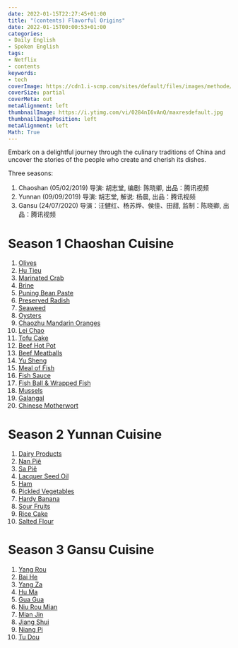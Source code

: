 ```yaml
---
date: 2022-01-15T22:27:45+01:00
title: "(contents) Flavorful Origins"
date: 2022-01-15T00:00:53+01:00
categories:
- Daily English
- Spoken English
tags:
- Netflix
- contents
keywords:
- tech
coverImage: https://cdn1.i-scmp.com/sites/default/files/images/methode/2019/02/22/2c25ec64-367d-11e9-b09f-892c410303c7_image_hires_181428.jpg
coverSize: partial
coverMeta: out
metaAlignment: left
thumbnailImage: https://i.ytimg.com/vi/0284nI6vAnQ/maxresdefault.jpg
thumbnailImagePosition: left
metaAlignment: left
Math: True
---
```

Embark on a delightful journey through the culinary traditions of China and uncover the stories of the people who create and cherish its dishes.
<!--more-->
Three seasons:
1. Chaoshan (05/02/2019)
导演: 胡志堂, 编剧: 陈晓卿, 出品：腾讯视频
2. Yunnan (09/09/2019)
导演: 胡志堂, 解说: 杨晨, 出品：腾讯视频
3. Gansu (24/07/2020)
导演：汪健红、杨苏烨、侯佳、田甜, 监制：陈晓卿, 出品：腾讯视频

# Season 1 Chaoshan Cuisine
1. [Olives](https://xiaoshan1994.github.io/post/de_220114cs_o/)
2. [Hu Tieu](https://xiaoshan1994.github.io/post/de_220114cs_r/)
3. [Marinated Crab](https://xiaoshan1994.github.io/post/de_220114cs_c/)
4. [Brine]()
5. [Puning Bean Paste]()
6. [Preserved Radish]()
7. [Seaweed]()
8. [Oysters]()
9. [Chaozhu Mandarin Oranges]()
10. [Lei Chao]()
11. [Tofu Cake]()
12. [Beef Hot Pot]()
13. [Beef Meatballs]()
14. [Yu Sheng]()
15. [Meal of Fish]()
16. [Fish Sauce]()
17. [Fish Ball & Wrapped Fish]()
18. [Mussels]()
19. [Galangal]()
20. [Chinese Motherwort]()

# Season 2 Yunnan Cuisine
1. [Dairy Products](https://xiaoshan1994.github.io/post/de_220114yn_dp/)
2. [Nan Piê](https://xiaoshan1994.github.io/post/de_220114yn_np/)
3. [Sa Piê](https://xiaoshan1994.github.io/post/de_220115yn_sp/)
4. [Lacquer Seed Oil](https://xiaoshan1994.github.io/post/de_220115yn_lso/)
5. [Ham](https://xiaoshan1994.github.io/post/de_220115yn_ham/)
6. [Pickled Vegetables](https://xiaoshan1994.github.io/post/de_220115yn_pv/)
7. [Hardy Banana](https://xiaoshan1994.github.io/post/de_220115yn_hb/)
8. [Sour Fruits](https://xiaoshan1994.github.io/post/de_220115yn_sf/)
9. [Rice Cake](https://xiaoshan1994.github.io/post/de_220115yn_rc/)
10. [Salted Flour](https://xiaoshan1994.github.io/post/de_220115yn_sfl/)

# Season 3 Gansu Cuisine
1. [Yang Rou](https://xiaoshan1994.github.io/post/de_220115gs_yr/)
2. [Bai He](https://xiaoshan1994.github.io/post/de_220115gs_bh/)
3. [Yang Za](https://xiaoshan1994.github.io/post/de_220115gs_yz/)
4. [Hu Ma](https://xiaoshan1994.github.io/post/de_220115gs_hm/)
5. [Gua Gua](https://xiaoshan1994.github.io/post/de_220115gs_gg/)
6. [Niu Rou Mian](https://xiaoshan1994.github.io/post/de_220115gs_nrm/)
7. [Mian Jin](https://xiaoshan1994.github.io/post/de_220115gs_mj/)
8. [Jiang Shui](https://xiaoshan1994.github.io/post/de_220115gs_js/)
9. [Niang Pi](https://xiaoshan1994.github.io/post/de_220115gs_np/)
10. [Tu Dou](https://xiaoshan1994.github.io/post/de_220115gs_td/)
